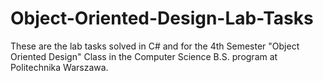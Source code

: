 # Object-Oriented-Design-Lab-Tasks

These are the lab tasks solved in C# and for the 4th Semester "Object Oriented Design" Class in the Computer Science B.S. program at Politechnika Warszawa.
